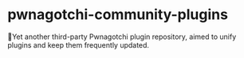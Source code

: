 # pwnagotchi-community-plugins
📌Yet another third-party Pwnagotchi plugin repository, aimed to unify plugins and keep them frequently updated.
